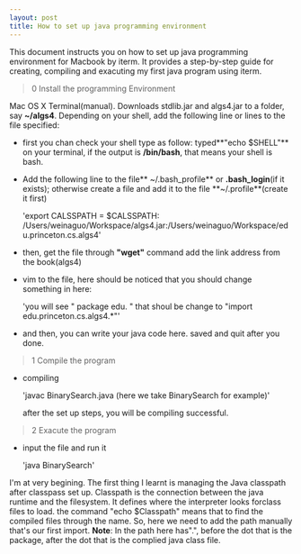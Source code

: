 ```yaml
---
layout: post
title: How to set up java programming environment 
---
```


This document instructs you on how to set up java programming environment for Macbook by iterm. It provides a step-by-step guide for creating, compiling and exacuting my first java program using iterm.

> 0 Install the programming Environment

Mac OS X Terminal(manual). Downloads stdlib.jar and algs4.jar to a folder, say **~/algs4**. Depending on your shell, add the following line or lines to the file specified:

* first you chan check your shell type as follow:
  typed**\"echo $SHELL\"** on your terminal, if the output is **/bin/bash**, that means your shell is bash.
* Add the following line to the file** ~/.bash_profile** or **.bash_login**(if it exists);
  otherwise create a file and add it to the file **~/.profile**(create it first)
    
    'export CALSSPATH = $CALSSPATH: /Users/weinaguo/Workspace/algs4.jar:/Users/weinaguo/Workspace/edu.princeton.cs.algs4'

* then, get the file through **"wget"** command add the link address from the book(algs4)
* vim to the file, here should be noticed that you should change something in here:
    
    'you will see \" package edu. \" that shoul be change to \"import edu.princeton.cs.algs4.\*\"'

* and then, you can write your java code here. saved and quit after you done.

> 1 Compile the program

* compiling
    
    'javac BinarySearch.java (here we take BinarySearch for example)'
  
    after the set up steps, you will be compiling successful.

>2 Exacute the program

* input the file and run it
    
    'java BinarySearch'
  
I'm at very begining. The first thing I learnt is managing the Java classpath after classpass set up. Classpath is the connection between the java runtime and the filesystem. It defines where the interpreter looks forclass files to load. the command "echo $Classpath" means that to find the compiled files through the name. So, here we need to add the path manually that's our first import. 
**Note**:
In the path here has".", before the dot that is the package, after the dot that is the complied java class file.
